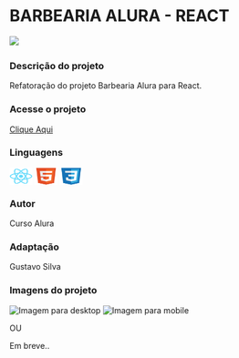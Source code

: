<h1> BARBEARIA ALURA - REACT </h1>

<img src="https://img.shields.io/badge/STATUS%20-Em%20contru%C3%A7%C3%A3o-yellow"/>

<h3>Descrição do projeto</h3>
<p> Refatoração do projeto Barbearia Alura para React. </p>

<h3>Acesse o projeto</h3><a href="XXXX">Clique Aqui</a> 

<div><p><h3>Linguagens</h3></p>

<img align="center" alt="React" height="30" width="40" src="https://raw.githubusercontent.com/devicons/devicon/master/icons/react/react-original.svg">
<img align="center" alt="HTML" height="30" width="40" src="https://raw.githubusercontent.com/devicons/devicon/master/icons/html5/html5-original.svg">
<img align="center" alt="CSS" height="30" width="40" src="https://raw.githubusercontent.com/devicons/devicon/master/icons/css3/css3-original.svg">

</div>

<p><h3>Autor</h3> Curso Alura </p>

<p><h3>Adaptação</h3> Gustavo Silva</p>

<h3>Imagens do projeto</h3>
<img alt="Imagem para desktop" src="./design/desktop-preview.jpg"/>
<img alt="Imagem para mobile" src="./design/mobile-design.jpg"/>

OU 

<p> Em breve.. </p>
